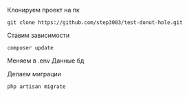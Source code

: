 
Клонируем проект на пк

```shell
git clone https://github.com/step3003/test-donut-hole.git
```

Ставим зависимости
```shell
composer update
```

Меняем в .env Данные бд

Делаем миграции
```shell
php artisan migrate
```
